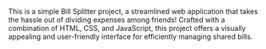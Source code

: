 This is a simple Bill Splitter project, a streamlined web application that takes the hassle out of dividing expenses among friends! Crafted with a combination of HTML, CSS, and JavaScript, this project offers a visually appealing and user-friendly interface for efficiently managing shared bills.
